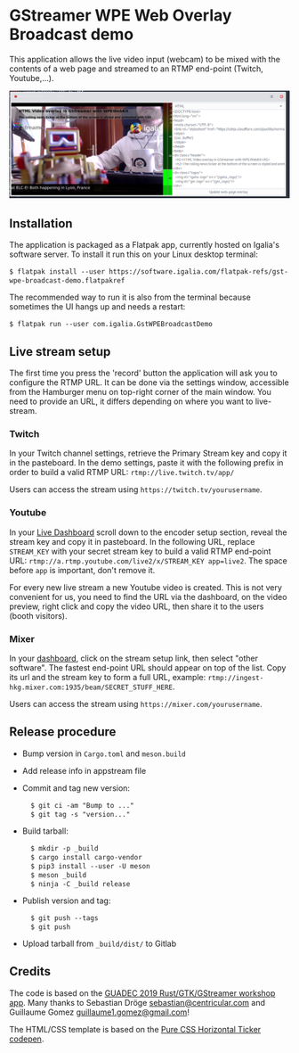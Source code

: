 # GStreamer WPE Web Overlay Broadcast demo

This application allows the live video input (webcam) to be mixed with the
contents of a web page and streamed to an RTMP end-point (Twitch, Youtube,...).

![Screenshot](data/screenshot.png)

## Installation

The application is packaged as a Flatpak app, currently hosted on Igalia's
software server. To install it run this on your Linux desktop terminal:

```shell
$ flatpak install --user https://software.igalia.com/flatpak-refs/gst-wpe-broadcast-demo.flatpakref
```

The recommended way to run it is also from the terminal because sometimes the UI
hangs up and needs a restart:

```shell
$ flatpak run --user com.igalia.GstWPEBroadcastDemo
```

## Live stream setup

The first time you press the 'record' button the application will ask you to
configure the RTMP URL. It can be done via the settings window, accessible from
the Hamburger menu on top-right corner of the main window. You need to provide
an URL, it differs depending on where you want to live-stream.

### Twitch

In your Twitch channel settings, retrieve the Primary Stream key and copy it in
the pasteboard. In the demo settings, paste it with the following prefix in
order to build a valid RTMP URL: `rtmp://live.twitch.tv/app/`

Users can access the stream using `https://twitch.tv/yourusername`.

### Youtube

In your [Live Dashboard](https://www.youtube.com/live_dashboard) scroll down to
the encoder setup section, reveal the stream key and copy it in pasteboard. In
the following URL, replace `STREAM_KEY` with your secret stream key to build a
valid RTMP end-point URL: `rtmp://a.rtmp.youtube.com/live2/x/STREAM_KEY app=live2`.
The space before `app` is important, don't remove it.

For every new live stream a new Youtube video is created. This is not very
convenient for us, you need to find the URL via the dashboard, on the video
preview, right click and copy the video URL, then share it to the users (booth
visitors).

### Mixer

In your [dashboard](https://mixer.com/dashboard/channel/broadcast), click on the
stream setup link, then select "other software". The fastest end-point URL
should appear on top of the list. Copy its url and the stream key to form a full
URL, example: `rtmp://ingest-hkg.mixer.com:1935/beam/SECRET_STUFF_HERE`.

Users can access the stream using `https://mixer.com/yourusername`.

## Release procedure

- Bump version in `Cargo.toml` and `meson.build`
- Add release info in appstream file
- Commit and tag new version:

        $ git ci -am "Bump to ..."
        $ git tag -s "version..."

- Build tarball:

        $ mkdir -p _build
        $ cargo install cargo-vendor
        $ pip3 install --user -U meson
        $ meson _build
        $ ninja -C _build release

- Publish version and tag:

        $ git push --tags
        $ git push

- Upload tarball from `_build/dist/` to Gitlab


## Credits

The code is based on the [GUADEC 2019 Rust/GTK/GStreamer workshop app](https://gitlab.gnome.org/sdroege/guadec-workshop-2019). Many thanks to Sebastian Dröge <sebastian@centricular.com> and Guillaume Gomez
<guillaume1.gomez@gmail.com>!

The HTML/CSS template is based on the [Pure CSS Horizontal Ticker codepen](https://codepen.io/lewismcarey/pen/GJZVoG).
